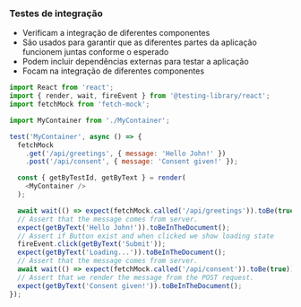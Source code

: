 ### Testes de integração

- Verificam a integração de diferentes componentes
- São usados para garantir que as diferentes partes da aplicação funcionem juntas conforme o esperado
- Podem incluir dependências externas para testar a aplicação
- Focam na integração de diferentes componentes

```js
import React from 'react';
import { render, wait, fireEvent } from '@testing-library/react';
import fetchMock from 'fetch-mock';

import MyContainer from './MyContainer';

test('MyContainer', async () => {
  fetchMock
    .get('/api/greetings', { message: 'Hello John!' })
    .post('/api/consent', { message: 'Consent given!' });

  const { getByTestId, getByText } = render(
    <MyContainer />
  );

  await wait(() => expect(fetchMock.called('/api/greetings')).toBe(true));
  // Assert that the message comes from server.
  expect(getByText('Hello John!')).toBeInTheDocument();
  // Assert if Button exist and when clicked we show loading state
  fireEvent.click(getByText('Submit'));
  expect(getByText('Loading...')).toBeInTheDocument();
  // Assert that the message comes from server.
  await wait(() => expect(fetchMock.called('/api/consent')).toBe(true));
  // Assert that we render the message from the POST request.
  expect(getByText('Consent given!')).toBeInTheDocument();
});
```